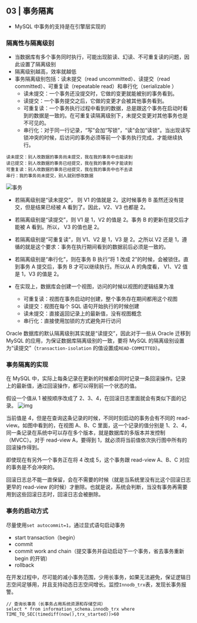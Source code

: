 ## 03 | 事务隔离

- MySQL 中事务的支持是在引擎层实现的

### 隔离性与隔离级别

- 当数据库有多个事务同时执行，可能出现脏读、幻读、不可重复读的问题，因此设置了隔离级别
- 隔离级别越高，效率就越低
- 事务隔离级别包括：读未提交（read uncommitted）、读提交（read committed）、可重复读（repeatable read）和串行化（serializable ）
  - 读未提交：一个事务还没提交时，它做的变更就能被别的事务看到。
  - 读提交：一个事务提交之后，它做的变更才会被其他事务看到。
  - 可重复读：一个事务执行过程中看到的数据，总是跟这个事务在启动时看到的数据是一致的。在可重复读隔离级别下，未提交变更对其他事务也是不可见的。
  - 串行化：对于同一行记录，“写”会加“写锁”，“读”会加“读锁”。当出现读写锁冲突的时候，后访问的事务必须等前一个事务执行完成，才能继续执行。

```
读未提交：别人改数据的事务尚未提交，我在我的事务中也能读到
读已提交：别人改数据的事务已经提交，我在我的事务中才能读到
可重复读：别人改数据的事务已经提交，我在我的事务中也不去读
串行：我的事务尚未提交，别人就别想改数据
```

![事务](https://static001.geekbang.org/resource/image/7d/f8/7dea45932a6b722eb069d2264d0066f8.png)
- 若隔离级别是“读未提交”， 则 V1 的值就是 2。这时候事务 B 虽然还没有提交，但是结果已经被 A 看到了。因此，V2、V3 也都是 2。
- 若隔离级别是“读提交”，则 V1 是 1，V2 的值是 2。事务 B 的更新在提交后才能被 A 看到。所以， V3 的值也是 2。
- 若隔离级别是“可重复读”，则 V1、V2 是 1，V3 是 2。之所以 V2 还是 1，遵循的就是这个要求：事务在执行期间看到的数据前后必须是一致的。
- 若隔离级别是“串行化”，则在事务 B 执行“将 1 改成 2”的时候，会被锁住。直到事务 A 提交后，事务 B 才可以继续执行。所以从 A 的角度看， V1、V2 值是 1，V3 的值是 2。

- 在实现上，数据库会创建一个视图，访问的时候以视图的逻辑结果为准
  - 可重复读：视图在事务启动时创建，整个事务存在期间都用这个视图
  - 读提交：视图在每个 SQL 语句开始执行的时候创建
  - 读未提交：直接返回记录上的最新值，没有视图概念
  - 串行化：直接使用加锁的方式避免并行访问

Oracle 数据库的默认隔离级别其实就是“读提交”，因此对于一些从 Oracle 迁移到 MySQL 的应用，为保证数据库隔离级别的一致，要将 MySQL 的隔离级别设置为“读提交”（`transaction-isolation` 的值设置成`READ-COMMITTED`）。

### 事务隔离的实现

在 MySQL 中，实际上每条记录在更新的时候都会同时记录一条回滚操作。记录上的最新值，通过回滚操作，都可以得到前一个状态的值。

假设一个值从 1 被按顺序改成了 2、3、4，在回滚日志里面就会有类似下面的记录。
![img](https://static001.geekbang.org/resource/image/d9/ee/d9c313809e5ac148fc39feff532f0fee.png)

当前值是 4，但是在查询这条记录的时候，不同时刻启动的事务会有不同的 read-view。如图中看到的，在视图 A、B、C 里面，这一个记录的值分别是 1、2、4，同一条记录在系统中可以存在多个版本，就是数据库的多版本并发控制（MVCC）。对于 read-view A，要得到 1，就必须将当前值依次执行图中所有的回滚操作得到。

即使现在有另外一个事务正在将 4 改成 5，这个事务跟 read-view A、B、C 对应的事务是不会冲突的。

回滚日志总不能一直保留，会在不需要的时候（就是当系统里没有比这个回滚日志更早的 read-view 的时候）才删除。也就是说，系统会判断，当没有事务再需要用到这些回滚日志时，回滚日志会被删除。

### 事务的启动方式

尽量使用`set autocommit=1`，通过显式语句启动事务
  - start transaction（begin）
  - commit
  - commit work and chain（提交事务并自动启动下一个事务，省去事务重新 begin 的开销）
  - rollback

在开发过程中，尽可能的减小事务范围，少用长事务，如果无法避免，保证逻辑日志空间足够用，并且支持动态日志空间增长。监控`Innodb_trx`表，发现长事务报警。

```
// 查询长事务（长事务占用系统资源和存储空间）
select * from information_schema.innodb_trx where TIME_TO_SEC(timediff(now(),trx_started))>60
```

